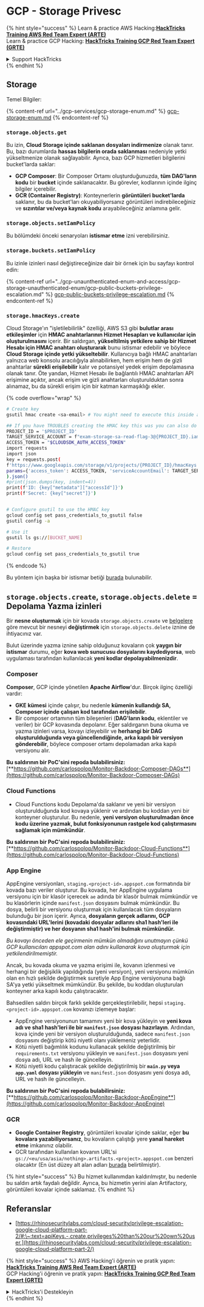 # GCP - Storage Privesc

{% hint style="success" %}
Learn & practice AWS Hacking:<img src="../../../.gitbook/assets/image (1).png" alt="" data-size="line">[**HackTricks Training AWS Red Team Expert (ARTE)**](https://training.hacktricks.xyz/courses/arte)<img src="../../../.gitbook/assets/image (1).png" alt="" data-size="line">\
Learn & practice GCP Hacking: <img src="../../../.gitbook/assets/image (2).png" alt="" data-size="line">[**HackTricks Training GCP Red Team Expert (GRTE)**<img src="../../../.gitbook/assets/image (2).png" alt="" data-size="line">](https://training.hacktricks.xyz/courses/grte)

<details>

<summary>Support HackTricks</summary>

* Check the [**subscription plans**](https://github.com/sponsors/carlospolop)!
* **Join the** 💬 [**Discord group**](https://discord.gg/hRep4RUj7f) or the [**telegram group**](https://t.me/peass) or **follow** us on **Twitter** 🐦 [**@hacktricks\_live**](https://twitter.com/hacktricks\_live)**.**
* **Share hacking tricks by submitting PRs to the** [**HackTricks**](https://github.com/carlospolop/hacktricks) and [**HackTricks Cloud**](https://github.com/carlospolop/hacktricks-cloud) github repos.

</details>
{% endhint %}

## Storage

Temel Bilgiler:

{% content-ref url="../gcp-services/gcp-storage-enum.md" %}
[gcp-storage-enum.md](../gcp-services/gcp-storage-enum.md)
{% endcontent-ref %}

### `storage.objects.get`

Bu izin, **Cloud Storage içinde saklanan dosyaları indirmenize** olanak tanır. Bu, bazı durumlarda **hassas bilgilerin orada saklanması** nedeniyle yetki yükseltmenize olanak sağlayabilir. Ayrıca, bazı GCP hizmetleri bilgilerini bucket'larda saklar:

* **GCP Composer**: Bir Composer Ortamı oluşturduğunuzda, **tüm DAG'ların kodu** bir **bucket** içinde saklanacaktır. Bu görevler, kodlarının içinde ilginç bilgiler içerebilir.
* **GCR (Container Registry)**: Konteynerlerin **görüntüleri** **bucket'larda** saklanır, bu da bucket'ları okuyabiliyorsanız görüntüleri indirebileceğiniz ve **sızıntılar ve/veya kaynak kodu** arayabileceğiniz anlamına gelir.

### `storage.objects.setIamPolicy`

Bu bölümdeki önceki senaryoları **istismar etme** izni verebilirsiniz.

### **`storage.buckets.setIamPolicy`**

Bu izinle izinleri nasıl değiştireceğinize dair bir örnek için bu sayfayı kontrol edin:

{% content-ref url="../gcp-unaunthenticated-enum-and-access/gcp-storage-unauthenticated-enum/gcp-public-buckets-privilege-escalation.md" %}
[gcp-public-buckets-privilege-escalation.md](../gcp-unaunthenticated-enum-and-access/gcp-storage-unauthenticated-enum/gcp-public-buckets-privilege-escalation.md)
{% endcontent-ref %}

### `storage.hmacKeys.create`

Cloud Storage'ın "işletilebilirlik" özelliği, AWS S3 gibi **bulutlar arası etkileşimler** için **HMAC anahtarlarının Hizmet Hesapları ve kullanıcılar için oluşturulmasını** içerir. Bir saldırgan, **yükseltilmiş yetkilere sahip bir Hizmet Hesabı için HMAC anahtarı oluşturarak** bunu istismar edebilir ve böylece **Cloud Storage içinde yetki yükseltebilir**. Kullanıcıya bağlı HMAC anahtarları yalnızca web konsolu aracılığıyla alınabilirken, hem erişim hem de gizli anahtarlar **sürekli erişilebilir** kalır ve potansiyel yedek erişim depolamasına olanak tanır. Öte yandan, Hizmet Hesabı ile bağlantılı HMAC anahtarları API erişimine açıktır, ancak erişim ve gizli anahtarları oluşturulduktan sonra alınamaz, bu da sürekli erişim için bir katman karmaşıklığı ekler.

{% code overflow="wrap" %}
```bash
# Create key
gsutil hmac create <sa-email> # You might need to execute this inside a VM instance

## If you have TROUBLES creating the HMAC key this was you can also do it contacting the API directly:
PROJECT_ID = '$PROJECT_ID'
TARGET_SERVICE_ACCOUNT = f"exam-storage-sa-read-flag-3@{PROJECT_ID}.iam.gserviceaccount.com"
ACCESS_TOKEN = "$CLOUDSDK_AUTH_ACCESS_TOKEN"
import requests
import json
key = requests.post(
f'https://www.googleapis.com/storage/v1/projects/{PROJECT_ID}/hmacKeys',
params={'access_token': ACCESS_TOKEN, 'serviceAccountEmail': TARGET_SERVICE_ACCOUNT}
).json()
#print(json.dumps(key, indent=4))
print(f'ID: {key["metadata"]["accessId"]}')
print(f'Secret: {key["secret"]}')


# Configure gsutil to use the HMAC key
gcloud config set pass_credentials_to_gsutil false
gsutil config -a

# Use it
gsutil ls gs://[BUCKET_NAME]

# Restore
gcloud config set pass_credentials_to_gsutil true
```
{% endcode %}

Bu yöntem için başka bir istismar betiği [burada](https://github.com/RhinoSecurityLabs/GCP-IAM-Privilege-Escalation/blob/master/ExploitScripts/storage.hmacKeys.create.py) bulunabilir.

## `storage.objects.create`, `storage.objects.delete` = Depolama Yazma izinleri

Bir **nesne oluşturmak** için bir kovada `storage.objects.create` ve [belgelere](https://cloud.google.com/storage/docs/access-control/iam-permissions#object\_permissions) göre mevcut bir nesneyi **değiştirmek** için `storage.objects.delete` iznine de ihtiyacınız var.

Bulut üzerinde yazma iznine sahip olduğunuz kovaların çok **yaygın bir istismar** durumu, eğer **kova web sunucusu dosyalarını kaydediyorsa**, web uygulaması tarafından kullanılacak **yeni kodlar depolayabilmenizdir**.

### Composer

**Composer**, GCP içinde yönetilen **Apache Airflow**'dur. Birçok ilginç özelliği vardır:

* **GKE kümesi** içinde çalışır, bu nedenle **kümenin kullandığı SA, Composer içinde çalışan kod tarafından erişilebilir**.
* Bir composer ortamının tüm bileşenleri (**DAG'ların kodu**, eklentiler ve veriler) bir GCP kovasında depolanır. Eğer saldırganın buna okuma ve yazma izinleri varsa, kovayı izleyebilir ve **herhangi bir DAG oluşturulduğunda veya güncellendiğinde, arka kapılı bir versiyon gönderebilir**, böylece composer ortamı depolamadan arka kapılı versiyonu alır.

**Bu saldırının bir PoC'sini repoda bulabilirsiniz:** [**https://github.com/carlospolop/Monitor-Backdoor-Composer-DAGs**](https://github.com/carlospolop/Monitor-Backdoor-Composer-DAGs)

### Cloud Functions

* Cloud Functions kodu Depolama'da saklanır ve yeni bir versiyon oluşturulduğunda kod kovaya yüklenir ve ardından bu koddan yeni bir konteyner oluşturulur. Bu nedenle, **yeni versiyon oluşturulmadan önce kodu üzerine yazmak, bulut fonksiyonunun rastgele kod çalıştırmasını sağlamak için mümkündür**.

**Bu saldırının bir PoC'sini repoda bulabilirsiniz:** [**https://github.com/carlospolop/Monitor-Backdoor-Cloud-Functions**](https://github.com/carlospolop/Monitor-Backdoor-Cloud-Functions)

### App Engine

AppEngine versiyonları, `staging.<project-id>.appspot.com` formatında bir kovada bazı veriler oluşturur. Bu kovada, her AppEngine uygulama versiyonu için bir klasör içerecek `ae` adında bir klasör bulmak mümkündür ve bu klasörlerin içinde `manifest.json` dosyasını bulmak mümkündür. Bu dosya, belirli bir versiyonu oluşturmak için kullanılacak tüm dosyaların bulunduğu bir json içerir. Ayrıca, **dosyaların gerçek adlarını, GCP kovasındaki URL'lerini (kovadaki dosyalar adlarını sha1 hash'leri ile değiştirmiştir) ve her dosyanın sha1 hash'ini bulmak mümkündür.**

_Bu kovayı önceden ele geçirmenin mümkün olmadığını unutmayın çünkü GCP kullanıcıları appspot.com alan adını kullanarak kova oluşturmak için yetkilendirilmemiştir._

Ancak, bu kovada okuma ve yazma erişimi ile, kovanın izlenmesi ve herhangi bir değişiklik yapıldığında (yeni versiyon), yeni versiyonu mümkün olan en hızlı şekilde değiştirmek suretiyle App Engine versiyonuna bağlı SA'ya yetki yükseltmek mümkündür. Bu şekilde, bu koddan oluşturulan konteyner arka kapılı kodu çalıştıracaktır.

Bahsedilen saldırı birçok farklı şekilde gerçekleştirilebilir, hepsi `staging.<project-id>.appspot.com` kovanızı izlemeye başlar:

* AppEngine versiyonunun tamamını yeni bir kova yükleyin ve **yeni kova adı ve sha1 hash'leri ile bir `manifest.json` dosyası hazırlayın**. Ardından, kova içinde yeni bir versiyon oluşturulduğunda, sadece `manifest.json` dosyasını değiştirip kötü niyetli olanı yüklemeniz yeterlidir.
* Kötü niyetli bağımlılık kodunu kullanacak şekilde değiştirilmiş bir `requirements.txt` versiyonu yükleyin ve `manifest.json` dosyasını yeni dosya adı, URL ve hash ile güncelleyin.
* Kötü niyetli kodu çalıştıracak şekilde değiştirilmiş bir **`main.py` veya `app.yaml` dosyası yükleyin** ve `manifest.json` dosyasını yeni dosya adı, URL ve hash ile güncelleyin.

**Bu saldırının bir PoC'sini repoda bulabilirsiniz:** [**https://github.com/carlospolop/Monitor-Backdoor-AppEngine**](https://github.com/carlospolop/Monitor-Backdoor-AppEngine)

### GCR

* **Google Container Registry**, görüntüleri kovalar içinde saklar, eğer **bu kovalara yazabiliyorsanız**, bu kovaların çalıştığı yere **yanal hareket etme** imkanınız olabilir.
* GCR tarafından kullanılan kovanın URL'si `gs://<eu/usa/asia/nothing>.artifacts.<project>.appspot.com` benzeri olacaktır (En üst düzey alt alan adları [burada](https://cloud.google.com/container-registry/docs/pushing-and-pulling) belirtilmiştir).

{% hint style="success" %}
Bu hizmet kullanımdan kaldırılmıştır, bu nedenle bu saldırı artık faydalı değildir. Ayrıca, bu hizmetin yerini alan Artifactory, görüntüleri kovalar içinde saklamaz.
{% endhint %}

## **Referanslar**

* [https://rhinosecuritylabs.com/cloud-security/privilege-escalation-google-cloud-platform-part-2/#:\~:text=apiKeys.-,create,privileges%20than%20our%20own%20user.](https://rhinosecuritylabs.com/cloud-security/privilege-escalation-google-cloud-platform-part-2/)

{% hint style="success" %}
AWS Hacking'i öğrenin ve pratik yapın:<img src="../../../.gitbook/assets/image (1).png" alt="" data-size="line">[**HackTricks Training AWS Red Team Expert (ARTE)**](https://training.hacktricks.xyz/courses/arte)<img src="../../../.gitbook/assets/image (1).png" alt="" data-size="line">\
GCP Hacking'i öğrenin ve pratik yapın: <img src="../../../.gitbook/assets/image (2).png" alt="" data-size="line">[**HackTricks Training GCP Red Team Expert (GRTE)**<img src="../../../.gitbook/assets/image (2).png" alt="" data-size="line">](https://training.hacktricks.xyz/courses/grte)

<details>

<summary>HackTricks'i Destekleyin</summary>

* [**abonelik planlarını**](https://github.com/sponsors/carlospolop) kontrol edin!
* **💬 [**Discord grubuna**](https://discord.gg/hRep4RUj7f) veya [**telegram grubuna**](https://t.me/peass) katılın ya da **Twitter'da** 🐦 [**@hacktricks\_live**](https://twitter.com/hacktricks\_live)**'i takip edin.**
* **HackTricks** ve [**HackTricks Cloud**](https://github.com/carlospolop/hacktricks-cloud) github reposuna PR göndererek hacking ipuçlarını paylaşın.

</details>
{% endhint %}
